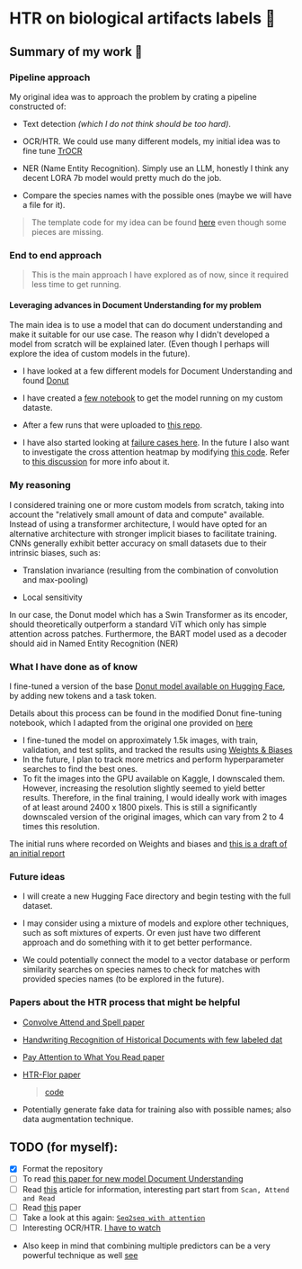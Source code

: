 # HTR on biological artifacts labels 🌱

## Summary of my work 📝

### Pipeline approach

My original idea was to approach the problem by crating a pipeline constructed of:

- Text detection _(which I do not think should be too hard)_.

- OCR/HTR. We could use many different models, my initial idea was to fine tune [TrOCR](https://arxiv.org/pdf/2109.10282.pdf)

- NER (Name Entity Recognition). Simply use an LLM, honestly I think any decent LORA 7b model would pretty much do the job.

- Compare the species names with the possible ones (maybe we will have a file for it).

> The template code for my idea can be found [here](https://github.com/Jac-Zac/Thesis/blob/master/pipline_example/herbarium_app.py) even though some pieces are missing.

### End to end approach
> This is the main approach I have explored as of now, since it required less time to get running.

#### Leveraging advances in Document Understanding for my problem

The main idea is to use a model that can do document understanding and make it suitable for our use case. The reason why I didn't developed a model from scratch will be explained later. (Even though I perhaps will explore the idea of custom models in the future).

- I have looked at a few different models for Document Understanding and found [Donut](https://arxiv.org/pdf/2111.15664.pdf)

- I have created a [few notebook](https://github.com/Jac-Zac/Thesis/tree/master/Donut_notebooks) to get the model running on my custom dataste.

- After a few runs that were uploaded to [this repo](https://huggingface.co/Jac-Zac/thesis_test_donut).

- I have also started looking at [failure cases here](https://github.com/Jac-Zac/Thesis/blob/5bd9f8c58216e776efb6cc57b0b09665bd20a99d/inference/model_evaluation.ipynb). In the future I also want to investigate the cross attention heatmap by modifying [this code](https://github.com/Jac-Zac/Thesis/blob/master/inference/template_for_cross_attention_heatmap_and_bounding_box.ipynb). Refer to [this discussion](https://github.com/clovaai/donut/issues/45) for more info about it.

### My reasoning

I considered training one or more custom models from scratch, taking into account the "relatively small amount of data and compute" available. Instead of using a transformer architecture, I would have opted for an alternative architecture with stronger implicit biases to facilitate training. CNNs generally exhibit better accuracy on small datasets due to their intrinsic biases, such as:

- Translation invariance (resulting from the combination of convolution and max-pooling)

- Local sensitivity

In our case, the Donut model which has a Swin Transformer as its encoder, should theoretically outperform a standard ViT which only has simple attention across patches. Furthermore, the BART model used as a decoder should aid in Named Entity Recognition (NER)

### What I have done as of know

I fine-tuned a version of the base [Donut model available on Hugging Face](https://huggingface.co/docs/transformers/model_doc/donut), by adding new tokens and a task token.

Details about this process can be found in the modified Donut fine-tuning notebook, which I adapted from the original one provided on [here](https://github.com/NielsRogge/Transformers-Tutorials/blob/master/Donut/CORD/Fine_tune_Donut_on_a_custom_dataset_(CORD)_with_PyTorch_Lightning.ipynb)

- I fine-tuned the model on approximately 1.5k images, with train, validation, and test splits, and tracked the results using [Weights & Biases](https://wandb.ai)
- In the future, I plan to track more metrics and perform hyperparameter searches to find the best ones.
- To fit the images into the GPU available on Kaggle, I downscaled them. However, increasing the resolution slightly seemed to yield better results. Therefore, in the final training, I would ideally work with images of at least around 2400 x 1800 pixels. This is still a significantly downscaled version of the original images, which can vary from 2 to 4 times this resolution.

The initial runs where recorded on Weights and biases and [this is a draft of an initial report](https://api.wandb.ai/links/jac-zac/3uf34i1s)

### Future ideas

- I will create a new Hugging Face directory and begin testing with the full dataset.

- I may consider using a mixture of models and explore other techniques, such as soft mixtures of experts. Or even just have two different approach and do something with it to get better performance.

- We could potentially connect the model to a vector database or perform similarity searches on species names to check for matches with provided species names (to be explored in the future).

### Papers about the HTR process that might be helpful

- [Convolve Attend and Spell paper](https://priba.github.io/assets/publi/conf/2018_GCPR_LKang.pdf)

- [Handwriting Recognition of Historical Documents with few labeled dat](https://arxiv.org/pdf/1811.07768v1.pdf)

- [Pay Attention to What You Read paper](https://arxiv.org/abs/2005.13044)

- [HTR-Flor paper](https://ieeexplore.ieee.org/document/9266005)

    > [code](https://github.com/0x454447415244/HandwritingRecognitionSystem)

- Potentially generate fake data for training also with possible names; also data augmentation technique.

## TODO (for myself):

- [X] Format the repository
- [ ] To read [this paper for new model Document Understanding](https://arxiv.org/pdf/2307.02499.pdf)
- [ ] Read [this](https://nanonets.com/blog/handwritten-character-recognition/) article for information, interesting part start from `Scan, Attend and Read`
- [ ] Read [this](https://paperswithcode.com/task/handwriting-recognition) paper
- [ ] Take a look at this again: [`Seq2seq with attention`](https://jalammar.github.io/visualizing-neural-machine-translation-mechanics-of-seq2seq-models-with-attention/)
- [ ] Interesting OCR/HTR. [I have to watch](https://www.youtube.com/watch?v=8VLkaf_hGdQ)

- Also keep in mind that combining multiple predictors can be a very powerful technique as well [see](https://dl.gi.de/handle/20.500.12116/16993)
